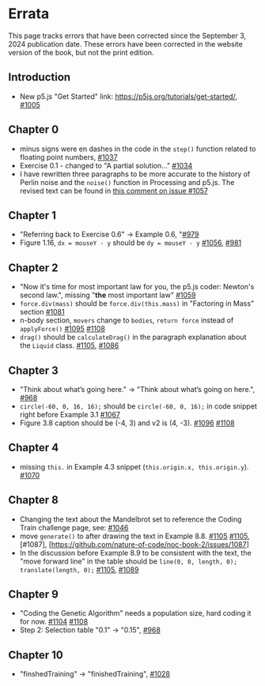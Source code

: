# Errata

This page tracks errors that have been corrected since the September 3, 2024 publication date. These errors have been corrected in the website version of the book, but not the print edition.

## Introduction

- New p5.js "Get Started" link: https://p5js.org/tutorials/get-started/, [#1005](https://github.com/nature-of-code/noc-book-2/issues/1005)

## Chapter 0

- minus signs were en dashes in the code in the `step()` function related to floating point numbers, [#1037](https://github.com/nature-of-code/noc-book-2/issues/1037)
- Exercise 0.1 - changed to "A partial solution..." [#1034](https://github.com/nature-of-code/noc-book-2/issues/1034)
- I have rewritten three paragraphs to be more accurate to the history of Perlin noise and the `noise()` function in Processing and p5.js. The revised text can be found in [this comment on issue #1057](https://github.com/nature-of-code/noc-book-2/issues/1057#issuecomment-2610234040)

## Chapter 1

- "Referring back to Exercise 0.6" -> Example 0.6, "[#979](https://github.com/nature-of-code/noc-book-2/pull/979)
- Figure 1.16, `dx = mouseY - y` should be `dy = mouseY - y` [#1056](https://github.com/nature-of-code/noc-book-2/pull/1056), [#981](https://github.com/nature-of-code/noc-book-2/issues/981)

## Chapter 2

- "Now it's time for most important law for you, the p5.js coder: Newton's second law.", missing "**the** most important law" [#1059](https://github.com/nature-of-code/noc-book-2/issues/1059)
- `force.div(mass)` should be `force.div(this.mass)` in "Factoring in Mass" section [#1081](https://github.com/nature-of-code/noc-book-2/pull/1081)
- n-body section, `movers` change to `bodies`, `return force` instead of `applyForce()` [#1095](https://github.com/nature-of-code/noc-book-2/issues/1095) [#1108](https://github.com/nature-of-code/noc-book-2/pull/1108)
- `drag()` should be `calculateDrag()` in the paragraph explanation about the `Liquid` class. [#1105](https://github.com/nature-of-code/noc-book-2/pull/1105), [#1086](https://github.com/nature-of-code/noc-book-2/issues/1086)

## Chapter 3

- "Think about what’s going here." -> "Think about what’s going on here.", [#968](https://github.com/nature-of-code/noc-book-2/pull/968)
- `circle(-60, 0, 16, 16);` should be `circle(-60, 0, 16);` in code snippet right before Example 3.1 [#1067](https://github.com/nature-of-code/noc-book-2/pull/1067)
- Figure 3.8 caption should be (-4, 3) and v2 is (4, -3). [#1096](https://github.com/nature-of-code/noc-book-2/issues/1096) [#1108](https://github.com/nature-of-code/noc-book-2/pull/1108)

## Chapter 4

- missing `this.` in Example 4.3 snippet (`this.origin.x, this.origin.y`). [#1070](https://github.com/nature-of-code/noc-book-2/issues/1070)

## Chapter 8

- Changing the text about the Mandelbrot set to reference the Coding Train challenge page, see: [#1046](https://github.com/nature-of-code/noc-book-2/issues/1046)
- move `generate()` to after drawing the text in Example 8.8. [#1105](https://github.com/nature-of-code/noc-book-2/pull/1105) [#1105](https://github.com/nature-of-code/noc-book-2/pull/1105), [#1087], [https://github.com/nature-of-code/noc-book-2/issues/1087]
- In the discussion before Example 8.9 to be consistent with the text, the "move forward line" in the table should be `line(0, 0, length, 0);` `translate(length, 0);` [#1105](https://github.com/nature-of-code/noc-book-2/pull/1105), [#1089](https://github.com/nature-of-code/noc-book-2/issues/1089)

## Chapter 9

- "Coding the Genetic Algorithm" needs a population size, hard coding it for now. [#1104](https://github.com/nature-of-code/noc-book-2/issues/1104) [#1108](https://github.com/nature-of-code/noc-book-2/pull/1108)
- Step 2: Selection table "0.1" -> "0.15", [#968](https://github.com/nature-of-code/noc-book-2/pull/968)


## Chapter 10

- "finshedTraining" -> "finishedTraining", [#1028](https://github.com/nature-of-code/noc-book-2/issues/1028)
